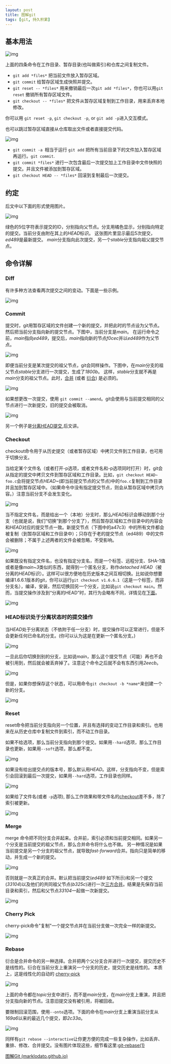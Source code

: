 ```yaml
---
layout: post
title: 图解git
tags: [git, 持久积累]
---
```


## 基本用法

![img](https://marklodato.github.io/visual-git-guide/basic-usage.svg)

上面的四条命令在工作目录、暂存目录(也叫做索引)和仓库之间复制文件。

- `git add *files*` 把当前文件放入暂存区域。
- `git commit` 给暂存区域生成快照并提交。
- `git reset -- *files*` 用来撤销最后一次`git add *files*`，你也可以用`git reset` 撤销所有暂存区域文件。
- `git checkout -- *files*` 把文件从暂存区域复制到工作目录，用来丢弃本地修改。

你可以用 `git reset -p`, `git checkout -p`, or `git add -p`进入交互模式。

也可以跳过暂存区域直接从仓库取出文件或者直接提交代码。

![img](https://marklodato.github.io/visual-git-guide/basic-usage-2.svg)

- `git commit -a `相当于运行 `git add` 把所有当前目录下的文件加入暂存区域再运行。`git commit`.
- `git commit *files*` 进行一次包含最后一次提交加上工作目录中文件快照的提交。并且文件被添加到暂存区域。
- `git checkout HEAD -- *files*` 回滚到复制最后一次提交。

## 约定

后文中以下面的形式使用图片。

![img](https://marklodato.github.io/visual-git-guide/conventions.svg)

绿色的5位字符表示提交的ID，分别指向父节点。分支用橘色显示，分别指向特定的提交。当前分支由附在其上的*HEAD*标识。 这张图片里显示最后5次提交，*ed489*是最新提交。 *main*分支指向此次提交，另一个*stable*分支指向祖父提交节点。

## 命令详解

### Diff

有许多种方法查看两次提交之间的变动。下面是一些示例。

![img](https://marklodato.github.io/visual-git-guide/diff.svg)

### Commit

提交时，git用暂存区域的文件创建一个新的提交，并把此时的节点设为父节点。然后把当前分支指向新的提交节点。下图中，当前分支是*main*。 在运行命令之前，*main*指向*ed489*，提交后，*main*指向新的节点*f0cec*并以*ed489*作为父节点。

![img](https://marklodato.github.io/visual-git-guide/commit-main.svg)

即便当前分支是某次提交的祖父节点，git会同样操作。下图中，在*main*分支的祖父节点*stable*分支进行一次提交，生成了*1800b*。 这样，*stable*分支就不再是*main*分支的祖父节点。此时，[合并](https://marklodato.github.io/visual-git-guide/index-zh-cn.html#merge) (或者 [衍合](https://marklodato.github.io/visual-git-guide/index-zh-cn.html#rebase)) 是必须的。

![img](https://marklodato.github.io/visual-git-guide/commit-stable.svg)

如果想更改一次提交，使用 `git commit --amend`。git会使用与当前提交相同的父节点进行一次新提交，旧的提交会被取消。

![img](https://marklodato.github.io/visual-git-guide/commit-amend.svg)

另一个例子是[分离HEAD提交](https://marklodato.github.io/visual-git-guide/index-zh-cn.html#detached),后文讲。

### Checkout

checkout命令用于从历史提交（或者暂存区域）中拷贝文件到工作目录，也可用于切换分支。

当给定某个文件名（或者打开-p选项，或者文件名和-p选项同时打开）时，git会从指定的提交中拷贝文件到暂存区域和工作目录。比如，`git checkout HEAD~ foo.c`会将提交节点*HEAD~*(即当前提交节点的父节点)中的`foo.c`复制到工作目录并且加到暂存区域中。（如果命令中没有指定提交节点，则会从暂存区域中拷贝内容。）注意当前分支不会发生变化。

![img](https://marklodato.github.io/visual-git-guide/checkout-files.svg)

当不指定文件名，而是给出一个（本地）分支时，那么*HEAD*标识会移动到那个分支（也就是说，我们“切换”到那个分支了），然后暂存区域和工作目录中的内容会和*HEAD*对应的提交节点一致。新提交节点（下图中的a47c3）中的所有文件都会被复制（到暂存区域和工作目录中）；只存在于老的提交节点（ed489）中的文件会被删除；不属于上述两者的文件会被忽略，不受影响。

![img](https://marklodato.github.io/visual-git-guide/checkout-branch.svg)

如果既没有指定文件名，也没有指定分支名，而是一个标签、远程分支、SHA-1值或者是像*main~3*类似的东西，就得到一个匿名分支，称作*detached HEAD*（被分离的*HEAD*标识）。这样可以很方便地在历史版本之间互相切换。比如说你想要编译1.6.6.1版本的git，你可以运行`git checkout v1.6.6.1`（这是一个标签，而非分支名），编译，安装，然后切换回另一个分支，比如说`git checkout main`。然而，当提交操作涉及到“分离的HEAD”时，其行为会略有不同，详情见在[下面](https://marklodato.github.io/visual-git-guide/index-zh-cn.html#detached)。

![img](https://marklodato.github.io/visual-git-guide/checkout-detached.svg)

### HEAD标识处于分离状态时的提交操作

当*HEAD*处于分离状态（不依附于任一分支）时，提交操作可以正常进行，但是不会更新任何已命名的分支。(你可以认为这是在更新一个匿名分支。)

![img](https://marklodato.github.io/visual-git-guide/commit-detached.svg)

一旦此后你切换到别的分支，比如说*main*，那么这个提交节点（可能）再也不会被引用到，然后就会被丢弃掉了。注意这个命令之后就不会有东西引用*2eecb*。

![img](https://marklodato.github.io/visual-git-guide/checkout-after-detached.svg)

但是，如果你想保存这个状态，可以用命令`git checkout -b *name*`来创建一个新的分支。

![img](https://marklodato.github.io/visual-git-guide/checkout-b-detached.svg)

### Reset

reset命令把当前分支指向另一个位置，并且有选择的变动工作目录和索引。也用来在从历史仓库中复制文件到索引，而不动工作目录。

如果不给选项，那么当前分支指向到那个提交。如果用`--hard`选项，那么工作目录也更新，如果用`--soft`选项，那么都不变。

![img](https://marklodato.github.io/visual-git-guide/reset-commit.svg)

如果没有给出提交点的版本号，那么默认用*HEAD*。这样，分支指向不变，但是索引会回滚到最后一次提交，如果用`--hard`选项，工作目录也同样。

![img](https://marklodato.github.io/visual-git-guide/reset.svg)

如果给了文件名(或者 `-p`选项), 那么工作效果和带文件名的[checkout](https://marklodato.github.io/visual-git-guide/index-zh-cn.html#checkout)差不多，除了索引被更新。

![img](https://marklodato.github.io/visual-git-guide/reset-files.svg)

### Merge

merge 命令把不同分支合并起来。合并前，索引必须和当前提交相同。如果另一个分支是当前提交的祖父节点，那么合并命令将什么也不做。 另一种情况是如果当前提交是另一个分支的祖父节点，就导致*fast-forward*合并。指向只是简单的移动，并生成一个新的提交。

![img](https://marklodato.github.io/visual-git-guide/merge-ff.svg)

否则就是一次真正的合并。默认把当前提交(*ed489* 如下所示)和另一个提交(*33104*)以及他们的共同祖父节点(*b325c*)进行一次[三方合并](http://en.wikipedia.org/wiki/Three-way_merge)。结果是先保存当前目录和索引，然后和父节点*33104*一起做一次新提交。

![img](https://marklodato.github.io/visual-git-guide/merge.svg)

### Cherry Pick

cherry-pick命令"复制"一个提交节点并在当前分支做一次完全一样的新提交。

![img](https://marklodato.github.io/visual-git-guide/cherry-pick.svg)

### Rebase

衍合是合并命令的另一种选择。合并把两个父分支合并进行一次提交，提交历史不是线性的。衍合在当前分支上重演另一个分支的历史，提交历史是线性的。 本质上，这是线性化的自动的 [cherry-pick](https://marklodato.github.io/visual-git-guide/index-zh-cn.html#cherry-pick)

![img](https://marklodato.github.io/visual-git-guide/rebase.svg)

上面的命令都在*topic*分支中进行，而不是*main*分支，在*main*分支上重演，并且把分支指向新的节点。注意旧提交没有被引用，将被回收。

要限制回滚范围，使用`--onto`选项。下面的命令在*main*分支上重演当前分支从*169a6*以来的最近几个提交，即*2c33a*。

![img](https://marklodato.github.io/visual-git-guide/rebase-onto.svg)

同样有`git rebase --interactive`让你更方便的完成一些复杂操作，比如丢弃、重排、修改、合并提交。没有图片体现这些，细节看这里:[git-rebase(1)](http://www.kernel.org/pub/software/scm/git/docs/git-rebase.html#_interactive_mode)







[图解Git (marklodato.github.io)](https://marklodato.github.io/visual-git-guide/index-zh-cn.html)